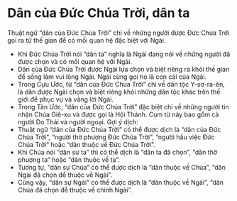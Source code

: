 # Dân của Đức Chúa Trời, dân ta

Thuật ngữ “dân của Đức Chúa Trời” chỉ về những người được Đức Chúa Trời gọi ra từ thế gian để có mối quan hệ đặc biệt với Ngài.
- Khi Đức Chúa Trời nói “dân ta” nghĩa là Ngài đang nói về những người đã được chọn và có mối quan hệ với Ngài. 
- Dân của Đức Chúa Trời được Ngài lựa chọn và biệt riêng ra khỏi thế gian để sống làm vui lòng Ngài. Ngài cũng gọi họ là con cái của Ngài. 
- Trong Cựu Ước, từ “dân của Đức Chúa Trời” chỉ về dân tộc Y-sơ-ra-ên, là dân được Ngài chọn và biệt riêng khỏi những dân tộc khác trên thế giới để phục vụ và vâng lời Ngài. 
- Trong Tân Ước, “dân của Đức Chúa Trời” đặc biệt chỉ về những người tin nhận Chúa Giê-xu và được gọi là Hội Thánh. Cụm từ này bao gồm cả người Do Thái và người ngoại.
Gợi ý dịch:
- Thuật ngữ “dân của Đức Chúa Trời” có thể được dịch là “dân của Đức Chúa Trời”, “người thờ phượng Đức Chúa Trời”, “người hầu việc Đức Chúa Trời” hoặc “dân thuộc về Đức Chúa Trời”. 
- Khi Chúa nói “dân sự ta” thì có thể dịch là “dân ta đã chọn”, “dân thờ phượng ta” hoặc “dân thuộc về ta”.  
- Tương tự, “dân sự Chúa” có thể được dịch là “dân thuộc về Chúa”, “dân Ngài đã chọn để thuộc về Ngài”. 
- Cũng vậy, “dân sự Ngài” có thể được dịch là “dân thuộc về Ngài”, “dân Chúa đã chọn để thuộc về chính Ngài”.

